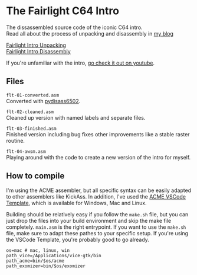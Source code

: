 # The Fairlight C64 Intro 

The dissassembled source code of the iconic C64 intro.  
Read all about the process of unpacking and disassembly in [my blog](https://www.awsm.de/blog/)

[Fairlight Intro Unpacking](https://www.awsm.de/blog/fairlight-unpacking/)  
[Fairlight Intro Disassembly](https://www.awsm.de/blog/fairlight-disassembly/)

If you're unfamiliar with the intro, [go check it out on youtube](https://youtu.be/WnYCERvc2B8?t=17).

## Files

`flt-01-converted.asm`  
Converted with [pydisass6502](https://github.com/Esshahn/pydisass6502).

`flt-02-cleaned.asm`  
Cleaned up version with named labels and separate files.

`flt-03-finished.asm`  
Finished version including bug fixes other improvements like a stable raster routine.

`flt-04-awsm.asm`  
Playing around with the code to create a new version of the intro for myself.


## How to compile

I'm using the ACME assembler, but all specific syntax can be easily adapted to other assemblers like KickAss. In addition, I've used the [ACME VSCode Template](https://github.com/Esshahn/acme-assembly-vscode-template), which is available for Windows, Mac and Linux.

Building should be relatively easy if you follow the `make.sh` file, but you can just drop the files into your build environment and skip the make file completely. `main.asm` is the right entrypoint. If you want to use the `make.sh` file, make sure to adapt these pathes to your specific setup. If you're using the VSCode Template, you're probably good to go already.

```
os=mac # mac, linux, win
path_vice=/Applications/vice-gtk/bin
path_acme=bin/$os/acme
path_exomizer=bin/$os/exomizer
```

